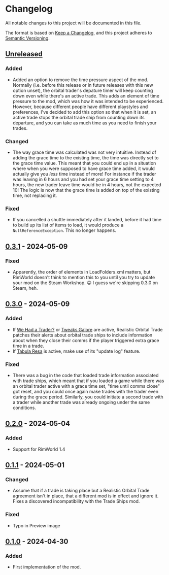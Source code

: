 # Changelog

All notable changes to this project will be documented in this file.

The format is based on [Keep a Changelog](https://keepachangelog.com/en/1.0.0/),
and this project adheres to [Semantic Versioning](https://semver.org/spec/v2.0.0.html).

## [Unreleased]

### Added

-   Added an option to remove the time pressure aspect of the mod. Normally (i.e. before this release or in future releases with this new option unset), the orbital trader's depature timer will keep counting down even while there's an active trade. This adds an element of time pressure to the mod, which was how it was intended to be experienced. However, because different people have different playstyles and preferences, I've decided to add this option so that when it is set, an active trade stops the orbital trade ship from counting down its departure, and you can take as much time as you need to finish your trades.

### Changed

-   The way grace time was calculated was not very intuitive. Instead of adding the grace time to the existing time, the time was directly set to the grace time value. This meant that you could end up in a situation where when you were supposed to have grace time added, it would actually give you _less_ time instead of more! For instance if the trader was leaving in 6 hours and you had set your grace time setting to 4 hours, the new trader leave time would be in 4 hours, not the expected 10! The logic is now that the grace time is added on top of the existing time, not replacing it.

### Fixed

-   If you cancelled a shuttle immediately after it landed, before it had time to build up its list of items to load, it would produce a `NullReferenceException`. This no longer happens.

## [0.3.1] - 2024-05-09

### Fixed

-   Apparently, the order of elements in LoadFolders.xml matters, but RimWorld doesn't think to mention this to you until you try to update your mod on the Steam Workshop. 🙃 I guess we're skipping 0.3.0 on Steam, heh.

## [0.3.0] - 2024-05-09

### Added

-   If [We Had a Trader?](https://steamcommunity.com/sharedfiles/filedetails/?id=1541408076) or [Tweaks Galore](https://steamcommunity.com/sharedfiles/filedetails/?id=2695164414) are active, Realistic Orbital Trade patches their alerts about orbital trade ships to include information about when they close their comms if the player triggered extra grace time in a trade.
-   If [Tabula Resa](https://steamcommunity.com/sharedfiles/filedetails/?id=1660622094) is active, make use of its "update log" feature.

### Fixed

-   There was a bug in the code that loaded trade information associated with trade ships, which meant that if you loaded a game while there was an orbital trader active with a grace time set, "time until comms close" got reset, and you could once again make trades with the trader even during the grace period. Similarly, you could initiate a second trade with a trader while another trade was already ongoing under the same conditions.

## [0.2.0] - 2024-05-04

### Added

-   Support for RimWorld 1.4

## [0.1.1] - 2024-05-01

### Changed

-   Assume that if a trade is taking place but a Realistic Orbital Trade agreement isn't in place, that a different mod is in effect and ignore it. Fixes a discovered incompatibility with the Trade Ships mod.

### Fixed

-   Typo in Preview image

## [0.1.0] - 2024-04-30

### Added

-   First implementation of the mod.

[Unreleased]: https://github.com/ilyvion/realistic-orbital-trade/compare/v0.3.1...HEAD
[0.3.1]: https://github.com/ilyvion/realistic-orbital-trade/compare/v0.3.0...v0.3.1
[0.3.0]: https://github.com/ilyvion/realistic-orbital-trade/compare/v0.2.0...v0.3.0
[0.2.0]: https://github.com/ilyvion/realistic-orbital-trade/compare/v0.1.1...v0.2.0
[0.1.1]: https://github.com/ilyvion/realistic-orbital-trade/compare/v0.1.0...v0.1.1
[0.1.0]: https://github.com/ilyvion/realistic-orbital-trade/releases/tag/v0.1.0
